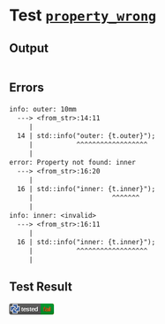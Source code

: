 # Test [`property_wrong`](/doc/structure/workbench.md#L298)

## Output

```,plain
```

## Errors

```,plain
info: outer: 10mm
  ---> <from_str>:14:11
     |
  14 | std::info("outer: {t.outer}");
     |           ^^^^^^^^^^^^^^^^^^
     |
error: Property not found: inner
  ---> <from_str>:16:20
     |
  16 | std::info("inner: {t.inner}");
     |                    ^^^^^^^
     |
info: inner: <invalid>
  ---> <from_str>:16:11
     |
  16 | std::info("inner: {t.inner}");
     |           ^^^^^^^^^^^^^^^^^^
     |
```

## Test Result

![FAILED AS EXPECTED](/doc/structure/.test/property_wrong.png)

